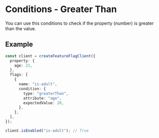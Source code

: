 # Conditions - Greater Than

You can use this conditions to check if the property (number) is greater than the value.

## Example

```ts
const client = createFeatureFlagClient({
  property: {
    age: 21,
  },
  flags: [
    {
      name: "is-adult",
      condition: {
        type: "greaterThan",
        attribute: "age",
        expectedValue: 20,
      },
    },
  ],
});

client.isEnabled("is-adult"); // True
```
